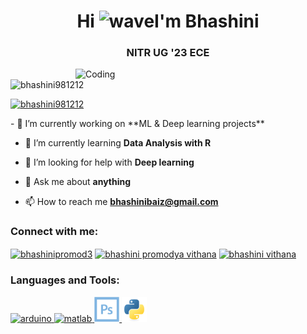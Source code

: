 <h1 align="center">Hi  <img alt="wave" src="https://emojis.slackmojis.com/emojis/images/1570211625/6611/wave-animated.gif?1570211625" width="35">I'm Bhashini</h1>
<h3 align="center">NITR UG '23 ECE</h3>
<img align="right" alt="Coding" width="400" src="https://camo.githubusercontent.com/922afe93aa76083f12fbdc963df455549b7c58d6e323ea8dd146ebd378e09957/68747470733a2f2f6d65646961302e67697068792e636f6d2f6d656469612f6636686e68486b6b7338626b346a776a68332f67697068792e676966")
<p align="left"> <img src="https://komarev.com/ghpvc/?username=bhashini981212&label=Profile%20views&color=0e75b6&style=flat" alt="bhashini981212" /> </p>

<p align="left"> <a href="https://github.com/ryo-ma/github-profile-trophy"><img src="https://github-profile-trophy.vercel.app/?username=bhashini981212" alt="bhashini981212" /></a> </p>
- 🔭 I’m currently working on **ML & Deep learning projects**

- 🌱 I’m currently learning **Data Analysis with R**

- 🤝 I’m looking for help with **Deep learning**

- 💬 Ask me about **anything**

- 📫 How to reach me **bhashinibaiz@gmail.com**

<h3 align="left">Connect with me:</h3>
<p align="left">
<a href="https://twitter.com/bhashinipromod3" target="blank"><img align="center" src="https://raw.githubusercontent.com/rahuldkjain/github-profile-readme-generator/master/src/images/icons/Social/twitter.svg" alt="bhashinipromod3" height="30" width="40" /></a>
<a href="https://linkedin.com/in/bhashini promodya vithana" target="blank"><img align="center" src="https://raw.githubusercontent.com/rahuldkjain/github-profile-readme-generator/master/src/images/icons/Social/linked-in-alt.svg" alt="bhashini promodya vithana" height="30" width="40" /></a>
<a href="https://www.hackerrank.com/bhashini vithana" target="blank"><img align="center" src="https://raw.githubusercontent.com/rahuldkjain/github-profile-readme-generator/master/src/images/icons/Social/hackerrank.svg" alt="bhashini vithana" height="30" width="40" /></a>
</p>

<h3 align="left">Languages and Tools:</h3>
<p align="left"> <a href="https://www.arduino.cc/" target="_blank" rel="noreferrer"> <img src="https://cdn.worldvectorlogo.com/logos/arduino-1.svg" alt="arduino" width="40" height="40"/> </a> <a href="https://www.mathworks.com/" target="_blank" rel="noreferrer"> <img src="https://upload.wikimedia.org/wikipedia/commons/2/21/Matlab_Logo.png" alt="matlab" width="40" height="40"/> </a> <a href="https://www.photoshop.com/en" target="_blank" rel="noreferrer"> <img src="https://raw.githubusercontent.com/devicons/devicon/master/icons/photoshop/photoshop-line.svg" alt="photoshop" width="40" height="40"/> </a> <a href="https://www.python.org" target="_blank" rel="noreferrer"> <img src="https://raw.githubusercontent.com/devicons/devicon/master/icons/python/python-original.svg" alt="python" width="40" height="40"/> </a> </p>
